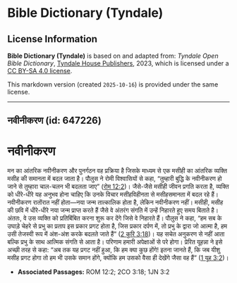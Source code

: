 # Bible Dictionary (Tyndale)

## License Information

**Bible Dictionary (Tyndale)** is based on and adapted from: _Tyndale Open Bible Dictionary_, [Tyndale House Publishers](https://tyndaleopenresources.com/), 2023, which is licensed under a [CC BY-SA 4.0 license](https://creativecommons.org/licenses/by-sa/4.0/legalcode.en).

This markdown version (created `2025-10-16`) is provided under the same license.



--------------------------------

## नवीनीकरण (id: 647226)

नवीनीकरण
========

मन का आंतरिक नवीनीकरण और पुनर्गठन वह प्रक्रिया है जिसके माध्यम से एक मसीही का आंतरिक व्यक्ति मसीह की समानता में बदल जाता है। पौलुस ने रोमी विश्वासियों से कहा, “तुम्हारी बुद्धि के नवीनीकरण हो जाने से तुम्हारा चाल\-चलन भी बदलता जाए” ([रोम 12:2](https://ref.ly/Rom12:2))। जैसे\-जैसे मसीही जीवन प्रगति करता है, व्यक्ति को धीरे\-धीरे यह अनुभव होना चाहिए कि उनके विचार मसीहविहीनता से मसीहसमानता में बदल रहे हैं। नवीनीकरण रातोंरात नहीं होता—नया जन्म तात्कालिक होता है, लेकिन नवीनीकरण नहीं। मसीही, मसीह की छवि में धीरे\-धीरे नया जन्म प्राप्त करते हैं जैसे वे अंतरंग संगति में उन्हें निहारते हुए समय बिताते है। अंततः, वे उस व्यक्ति को प्रतिबिंबित करना शुरू कर देंगे जिसे वे निहारते हैं। पौलुस ने कहा, “हम सब के उघाड़े चेहरे से प्रभु का प्रताप इस प्रकार प्रगट होता है, जिस प्रकार दर्पण में, तो प्रभु के द्वारा जो आत्मा है, हम उसी तेजस्वी रूप में अंश\-अंश करके बदलते जाते हैं” ([2 कुरि 3:18](https://ref.ly/2Cor3:18))। यह सचेत अनुकरण से नहीं आता बल्कि प्रभु के साथ आत्मिक संगति से आता है। परिणाम हमारी अपेक्षाओं से परे होगा। प्रेरित यूहन्ना ने इसे अच्छी तरह से कहा: “अब तक यह प्रगट नहीं हुआ, कि हम क्या कुछ होंगे! इतना जानते हैं, कि जब यीशु मसीह प्रगट होगा तो हम भी उसके समान होंगे, क्योंकि हम उसको वैसा ही देखेंगे जैसा वह हैं” ([1 यूह 3:2](https://ref.ly/1John3:2))।

* **Associated Passages:** ROM 12:2; 2CO 3:18; 1JN 3:2

